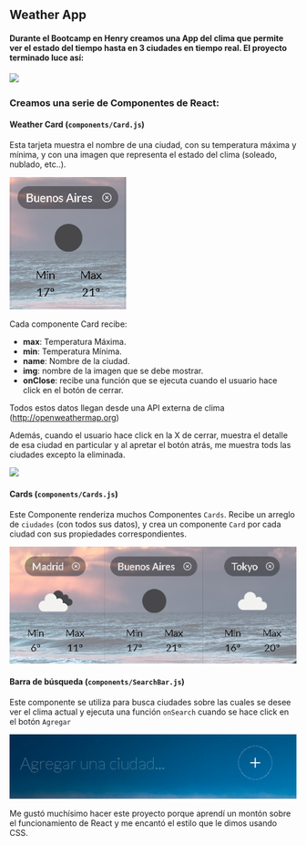 ## Weather App

#### Durante el Bootcamp en Henry creamos una App del clima que permite ver el estado del tiempo hasta en 3 ciudades en tiempo real. El proyecto terminado luce así:

![](./img/Cards_3.png)

### Creamos una serie de Componentes de React:

#### Weather Card (`components/Card.js`)

Esta tarjeta muestra el nombre de una ciudad, con su temperatura máxima y mínima, y con una imagen que representa el estado del clima (soleado, nublado, etc..).

![](./img/WeatherCard_0.png)

Cada componente Card recibe:
- **max**: Temperatura Máxima.
- **min**: Temperatura Mínima.
- **name**: Nombre de la ciudad.
- **img**: nombre de la imagen que se debe mostrar.
- **onClose**: recibe una función que se ejecuta cuando el usuario hace click en el botón de cerrar.

Todos estos datos llegan desde una API externa de clima (http://openweathermap.org)

Además, cuando el usuario hace click en la X de cerrar, muestra el detalle de esa ciudad en particular y al apretar el botón atrás, me muestra tods las ciudades excepto la eliminada.

![](./img/Cards_4.png)

#### Cards (`components/Cards.js`)

Este Componente renderiza muchos Componentes `Cards`. Recibe un arreglo de `ciudades` (con todos sus datos), y crea un componente `Card` por cada ciudad con sus propiedades correspondientes.

![](./img/Cards_2.png)

#### Barra de búsqueda (`components/SearchBar.js`)

Este componente se utiliza para busca ciudades sobre las cuales se desee ver el clima actual y ejecuta una función `onSearch` cuando se hace click en el botón `Agregar`

![](./img/SearchBar_1.png)

Me gustó muchísimo hacer este proyecto porque aprendí un montón sobre el funcionamiento de React y me encantó el estilo que le dimos usando CSS.

